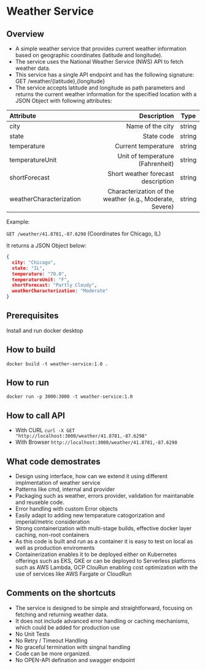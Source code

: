 # Weather Service

## Overview
- A simple weather service that provides current weather information based on geographic coordinates (latitude and longitude). 
- The service uses the National Weather Service (NWS) API to fetch weather data.
- This service has a single API endpoint and has the following signature: GET /weather/{latitude},{longitude}
- The service accepts latitude and longitude as path parameters and returns the current weather information for the specified location with a JSON Object with following attributes:

| Attribute               | Description                                              |  Type  |
|:------------------------|---------------------------------------------------------:|:------:|
| city                    | Name of the city                                         | string |
| state                   | State code                                               | string |
| temperature             | Current temperature                                      | string |
| temperatureUnit         | Unit of temperature (Fahrenheit)                         | string |
| shortForecast           | Short weather forecast description                       | string |
| weatherCharacterization | Characterization of the weather (e.g., Moderate, Severe) | string |



Example: 

``` GET /weather/41.8781,-87.6298 ``` (Coordinates for Chicago, IL)

It returns a JSON Object below:
```json
{
  city: "Chicago",
  state: "IL",
  temperature: "70.0",
  temperatureUnit: "F",
  shortForecast: "Partly Cloudy",
  weatherCharacterization: "Moderate"
}
```


## Prerequisites
Install and run docker desktop

## How to build
```docker build -t weather-service:1.0 .```

## How to run
```docker run -p 3000:3000 -t weather-service:1.0```

## How to call API
- With CURL ```curl -X GET "http://localhost:3000/weather/41.8781,-87.6298"```
- With Browser ```http://localhost:3000/weather/41.8781,-87.6298```

## What code demostrates
- Design using interface, how can we extend it using different implmentation of weather service
- Patterns like cmd, internal and provider 
- Packaging such as weather, errors provider, validation for maintanable and reuseble code.
- Error handling with custom Error objects
- Easily adapt to adding new temparature catogorization and imperial/metric consideration
- Strong containerization with multi-stage builds, effective docker layer caching, non-root containers
- As this code is built and run as a container it is easy to test on local as well as production enviroments
- Containerization enables it to be deployed either on Kubernetes offerings such as EKS, GKE or can be deployed to Serverless platforms such as AWS Lambda, GCP ClouRun enabling cost optimization with the use of services like AWS Fargate or CloudRun

## Comments on the shortcuts
- The service is designed to be simple and straightforward, focusing on fetching and returning weather data.
- It does not include advanced error handling or caching mechanisms, which could be added for production use
- No Unit Tests
- No Retry / Timeout Handling
- No graceful termination with singnal handling
- Code can be more organized.
- No OPEN-API defination and swagger endpoint







